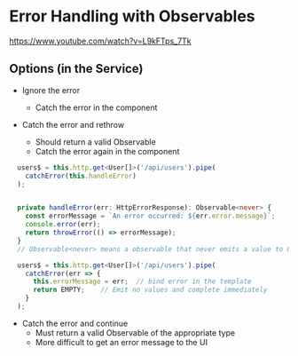 # Error Handling with Observables

https://www.youtube.com/watch?v=L9kFTps_7Tk

## Options (in the Service)

- Ignore the error
  - Catch the error in the component

- Catch the error and rethrow
  - Should return a valid Observable
  - Catch the error again in the component

```ts
  users$ = this.http.get<User[]>('/api/users').pipe(
    catchError(this.handleError)
  );


  private handleError(err: HttpErrorResponse): Observable<never> {
    const errorMessage = `An error occurred: ${err.error.message}`;
    console.error(err);
    return throwError(() => errorMessage); 
  }
  // Observable<never> means a observable that never emits a value to Observer and never completes

  users$ = this.http.get<User[]>('/api/users').pipe(
    catchError(err => {
      this.errorMessage = err;  // bind error in the template
      return EMPTY;    // Emit no values and complete immediately
    }
  );
```

- Catch the error and continue
  - Must return a valid Observable of the appropriate type
  - More difficult to get an error message to the UI

